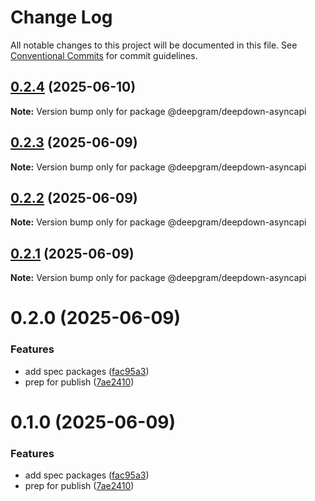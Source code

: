 # Change Log

All notable changes to this project will be documented in this file.
See [Conventional Commits](https://conventionalcommits.org) for commit guidelines.

## [0.2.4](https://github.com/deepgram/deepdown/compare/@deepgram/deepdown-asyncapi@0.2.3...@deepgram/deepdown-asyncapi@0.2.4) (2025-06-10)

**Note:** Version bump only for package @deepgram/deepdown-asyncapi

## [0.2.3](https://github.com/deepgram/deepdown/compare/@deepgram/deepdown-asyncapi@0.2.2...@deepgram/deepdown-asyncapi@0.2.3) (2025-06-09)

**Note:** Version bump only for package @deepgram/deepdown-asyncapi

## [0.2.2](https://github.com/deepgram/deepdown/compare/@deepgram/deepdown-asyncapi@0.2.1...@deepgram/deepdown-asyncapi@0.2.2) (2025-06-09)

**Note:** Version bump only for package @deepgram/deepdown-asyncapi

## [0.2.1](https://github.com/deepgram/deepdown/compare/@deepgram/deepdown-asyncapi@0.2.0...@deepgram/deepdown-asyncapi@0.2.1) (2025-06-09)

**Note:** Version bump only for package @deepgram/deepdown-asyncapi

# 0.2.0 (2025-06-09)

### Features

- add spec packages ([fac95a3](https://github.com/deepgram/deepdown/commit/fac95a31be544ce9d78ff5e37546c7db64d4499b))
- prep for publish ([7ae2410](https://github.com/deepgram/deepdown/commit/7ae24103a596b25ea784f9d4f7b1bc30e6b369c2))

# 0.1.0 (2025-06-09)

### Features

- add spec packages ([fac95a3](https://github.com/deepgram/deepdown/commit/fac95a31be544ce9d78ff5e37546c7db64d4499b))
- prep for publish ([7ae2410](https://github.com/deepgram/deepdown/commit/7ae24103a596b25ea784f9d4f7b1bc30e6b369c2))

